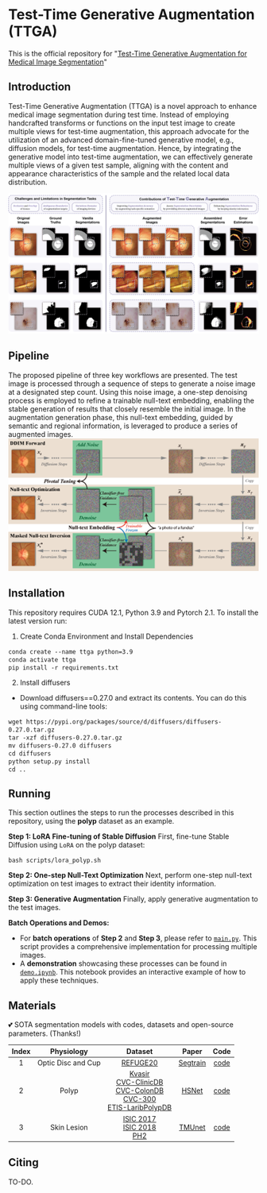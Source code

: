 # Test-Time Generative Augmentation (TTGA)

This is the official repository for "[Test-Time Generative Augmentation for Medical Image Segmentation](https://arxiv.org/abs/2406.17608)"

## Introduction
Test-Time Generative Augmentation (TTGA) is a novel approach to enhance medical image segmentation during test time. Instead of employing handcrafted transforms or functions on the input test image to create multiple views for test-time augmentation, this approach advocate for the utilization of an advanced domain-fine-tuned generative model, e.g., diffusion models, for test-time augmentation. Hence, by integrating the generative model into test-time augmentation, we can effectively generate multiple views of a given test sample, aligning with the content and appearance characteristics of the sample and the related local data distribution.

<img src="figs/fig-1.png">

## Pipeline
The proposed pipeline of three key workflows are presented. The test image is processed through a sequence of steps to generate a noise image at a designated step count. Using this noise image, a one-step denoising process is employed to refine a trainable null-text embedding, enabling the stable generation of results that closely resemble the initial image. In the augmentation generation phase, this null-text embedding, guided by semantic and regional information, is leveraged to produce a series of augmented images.
<img src="figs/fig-2.png">

## Installation
This repository requires CUDA 12.1, Python 3.9 and Pytorch 2.1. To install the latest version run:
1. Create Conda Environment and Install Dependencies
  ```
  conda create --name ttga python=3.9
  conda activate ttga
  pip install -r requirements.txt
  ```
2. Install diffusers
- Download diffusers==0.27.0 and extract its contents. You can do this using command-line tools:
```
wget https://pypi.org/packages/source/d/diffusers/diffusers-0.27.0.tar.gz
tar -xzf diffusers-0.27.0.tar.gz
mv diffusers-0.27.0 diffusers
cd diffusers
python setup.py install
cd ..
```

## Running
This section outlines the steps to run the processes described in this repository, using the **polyp** dataset as an example.

**Step 1: LoRA Fine-tuning of Stable Diffusion**
First, fine-tune Stable Diffusion using `LoRA` on the polyp dataset:
```
bash scripts/lora_polyp.sh
```

**Step 2: One-step Null-Text Optimization**
Next, perform one-step null-text optimization on test images to extract their identity information.

**Step 3: Generative Augmentation**
Finally, apply generative augmentation to the test images. 

**Batch Operations and Demos:**
- For **batch operations** of **Step 2** and **Step 3**, please refer to [`main.py`](main.py). This script provides a comprehensive implementation for processing multiple images.
- A **demonstration** showcasing these processes can be found in [`demo.ipynb`](demo.ipynb). This notebook provides an interactive example of how to apply these techniques.


## Materials
:two_hearts: SOTA segmentation models with codes, datasets and open-source parameters. (Thanks!)

| Index | Physiology         | Dataset  | Paper    | Code |
| :----:| :----:             | :----:   | :----:   |:----:|
| 1     | Optic Disc and Cup | [REFUGE20](https://refuge.grand-challenge.org/Download/) | [Segtrain](https://arxiv.org/pdf/2105.09511)|[code](https://github.com/askerlee/segtran/)|
| 2     | Polyp              | [Kvasir](https://datasets.simula.no/kvasir/)<br>[CVC-ClinicDB](https://www.kaggle.com/datasets/balraj98/cvcclinicdb)<br>[CVC-ColonDB](http://mv.cvc.uab.es/projects/colon-qa/cvc-colondb)<br>[CVC-300](http://adas.cvc.uab.es/endoscene)<br>[ETIS-LaribPolypDB](https://www.kaggle.com/datasets/nguyenvoquocduong/etis-laribpolypdb) | [HSNet](https://www.sciencedirect.com/science/article/abs/pii/S0010482522008812?fr=RR-2&ref=pdf_download&rr=89939d365e6984b1)|[code](https://github.com/baiboat/HSNet/)|
| 3     | Skin Lesion        | [ISIC 2017](https://challenge.isic-archive.com/data/#2017)<br>[ISIC 2018](https://challenge.isic-archive.com/data/#2018)<br>[PH2](https://www.fc.up.pt/addi/ph2%20database.html) | [TMUnet](https://arxiv.org/pdf/2203.01932)|[code](https://github.com/rezazad68/TMUnet/)|

## Citing
TO-DO.
